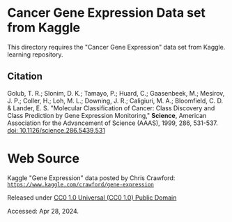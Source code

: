 
# Cancer Gene Expression Data set from Kaggle

This directory requires the "Cancer Gene Expression" data set from Kaggle.
learning repository.

## Citation

Golub, T. R.; Slonim, D. K.; Tamayo, P.; Huard, C.; Gaasenbeek, M.; Mesirov, J. P.; Coller, H.; Loh, M. L.; Downing, J. R.; Caligiuri, M. A.; Bloomfield, C. D. & Lander, E. S.
"Molecular Classification of Cancer: Class Discovery and Class Prediction by Gene Expression Monitoring,"
**Science**, American Association for the Advancement of Science (AAAS),
1999, 286, 531-537.
[doi: 10.1126/science.286.5439.531](https://dx.doi.org://10.1126/science.286.5439.531)

# Web Source

Kaggle "Gene Expression" data posted by Chris Crawford:
[`https://www.kaggle.com/crawford/gene-expression`](https://www.kaggle.com/crawford/gene-expression)

Released under [CC0 1.0 Universal (CC0 1.0) Public Domain](https://creativecommons.org/publicdomain/zero/1.0/)

Accessed: Apr 28, 2024.

